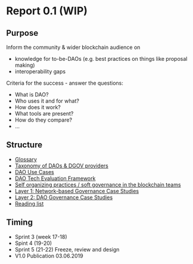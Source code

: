 # Report 0.1 \(WIP\)

## **Purpose**

Inform the community & wider blockchain audience on

* knowledge for to-be-DAOs \(e.g. best practices on things like proposal making\)
* interoperability gaps

Criteria for the success - answer the questions:

* What is DAO?
* Who uses it and for what?
* How does it work?
* What tools are present?
* How do they compare?
* ...

## **Structure**

* [Glossary](glossary.md)
* [Taxonomy of DAOs & DGOV providers](taxonomy.md)
* [DAO Use Cases](dao-use-cases.md)
* [DAO Tech Evaluation Framework](dao-tech-evaluation-framework.md)
* [Self organizing practices / soft governance in the blockchain teams](self-organizing-practices-soft-governance-in-the-blockchain-teams.md)
* [Layer 1: Network-based Governance Case Studies](layer-1-network-based-governance-case-studies.md)
* [Layer 2: DAO Governance Case Studies](on-chain-governance-case-studies.md)
* [Reading list](reading-list.md)

## **Timing**

* Sprint 3 \(week 17-18\)
* Spint 4 \(19-20\)
* Sprint 5 \(21-22\) Freeze, review and design
* V1.0 Publication 03.06.2019


